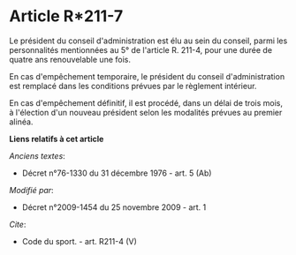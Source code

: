 # Article R*211-7

Le président du conseil d'administration est élu au sein du conseil, parmi les personnalités mentionnées au 5° de l'article
R. 211-4, pour une durée de quatre ans renouvelable une fois. 

En cas d'empêchement temporaire, le président du conseil d'administration est remplacé dans les conditions prévues par le
règlement intérieur. 

En cas d'empêchement définitif, il est procédé, dans un délai de trois mois, à l'élection d'un nouveau président selon les
modalités prévues au premier alinéa.

**Liens relatifs à cet article**

_Anciens textes_:

  - Décret n°76-1330 du 31 décembre 1976 - art. 5 (Ab)

_Modifié par_:

  - Décret n°2009-1454 du 25 novembre 2009 - art. 1

_Cite_:

  - Code du sport. - art. R211-4 (V)
